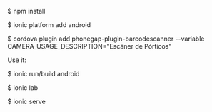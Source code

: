 $ npm install

$ ionic platform add android

$ cordova plugin add phonegap-plugin-barcodescanner --variable CAMERA_USAGE_DESCRIPTION="Escáner de Pórticos"


Use it:

$ ionic run/build android

$ ionic lab

$ ionic serve
